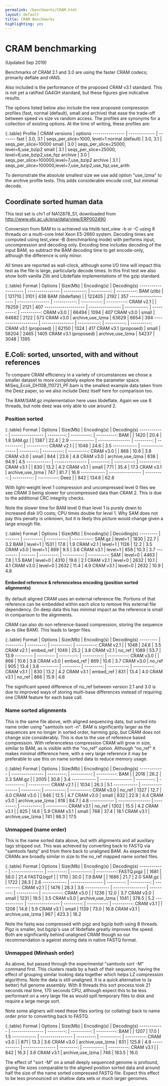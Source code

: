 ```yaml
---
permalink: /benchmarks/CRAM.html
layout: default
title: CRAM Benchmarks
highlighting: yes
---
```

CRAM benchmarking
=================

(Updated Sep 2019)

<!-- Tested on my gen1c (Intel(R) Xeon(R) CPU E5-2660 0 @ 2.20GHz)

R/W:  perf stat ./test/test_view -@8 -C -o opt... in.bam -p out.cram
READ: perf stat ./test/test_view -@8 -B out.cram
-->

Benchmarks of CRAM 2.1 and 3.0 are using the faster CRAM codecs;
primarily deflate and rANS.

Also included is the performance of the proposed CRAM v3.1 standard.
This is not yet a ratified GA4GH standard, but these figures give
indicative results.

The options listed below also include the new proposed compression
profiles (fast, normal (default), small and archive) that ease the
trade-off between speed vs size vs random access.  The profiles are
synonyms for a collection of existing options.  At the time of
writing, these profiles are:

{:.table}
Profile          | CRAM versions | options
---------------- | ------------- | -------
fast             | 3.0, 3.1      | seqs_per_slice=1000,  level=1
normal (default) | 3.0, 3.1      | seqs_per_slice=10000
small            | 3.0           | seqs_per_slice=25000, level=6,use_bzip2
small            | 3.1           | seqs_per_slice=25000, level=6,use_bzip2,use_fqz
archive          | 3.0           | seqs_per_slice=100000,level=7,use_bzip2
archive          | 3.1           | seqs_per_slice=100000,level=7,use_bzip2,use_fqz,use_arith

To demonstrate the absolute smallest size we use add option "use_lzma"
to the archive profile tests.  This adds considerable encode cost, but
minimal decode.


Coordinate sorted human data
----------------------------

This test set is chr1 of NA12878_S1, downloaded from
<http://www.ebi.ac.uk/ena/data/view/ERP002490>

Conversion from BAM to <format> is achieved via htslib test_view -b or
-C using 8 threads on a multi-core Intel Xeon E5-2660 system.
Decoding times are computed using test_view -B (benchmarking mode)
with performs input, uncompression and decoding only.  Encoding
time includes decoding of the input BAM, so subtract the BAM decoding
time to get encode-only, although the difference is only minor.

All times are reported as wall-clock, although some I/O time will
impact this test as the file is large, particularly decode times.
In this first test we also show both vanilla Zlib and Libdeflate
implementations of the gzip standard.


{:.table}
Format               | Options          |     Size(Mb) | Encoding(s) | Decoding(s)
-------------------- | ---------------- | -----------: | ----------: | ----------:
BAM (zlib)           |                  |       121710 |        3101 |         438
BAM (libdeflate)     |                  |       122405 |        2192 |         357
-------------------- | ---------------- | -----------: | ----------: | ----------:
CRAM v2.1            |                  |        78259 |        2121 |         407
-------------------- | ---------------- | -----------: | ----------: | ----------:
CRAM v3.0            |                  |        66494 |        1094 |         407
CRAM v3.0            | small            |        64682 |        2122 |         573
CRAM v3.0            | archive,use_lzma |        63629 |        6654 |         394
-------------------- | ---------------- | -----------: | ----------: | ----------:
CRAM v3.1 (proposed) |                  |        62150 |        1324 |         417
CRAM v3.1 (proposed) | small            |        56204 |        2465 |        1405
CRAM v3.1 (proposed) | archive,use_lzma |        54237 |        3048 |        1395

E.Coli: sorted, unsorted, with and without references
-----------------------------------------------------

To compare CRAM efficiency in a variety of circumstances we chose a
smaller dataset to more completely explore the parameter space.
MiSeq_Ecoli_DH10B_110721_PF.bam is the smallest example data taken
from the Deez paper, so we also include Deez itself here for
comparison too.

The BAM/SAM.gz implementation here uses libdeflate.  Again we use 8
threads, but note deez was only able to use around 2.

### Position sorted

{:.table}
Format       | Options          |   Size(Mb) | Encoding(s) | Decoding(s)
------------ | ---------------- | ---------: | ----------: | ----------:
BAM          |                  |       1420 |        20.4 |        1.8
SAM.gz       |                  |       1387 |        22.4 |        2.9
------------ | ---------------- | ---------: | ----------: | ----------:
CRAM v2.1    |                  |       1048 |        24.6 |        3.5
------------ | ---------------- | ---------: | ----------: | ----------:
CRAM v3.0    |                  |        868 |        10.6 |        3.8
CRAM v3.0    | small            |        844 |        23.6 |        4.8
CRAM v3.0    | archive,use_lzma |        838 |        94.9 |        4.5
------------ | ---------------- | ---------: | ----------: | ----------:
CRAM v3.1    |                  |        830 |        13.2 |        4.2
CRAM v3.1    | small            |        771 |        35.4 |       17.3
CRAM v3.1    | archive,use_lzma |        747 |        81.7 |       16.9
------------ | ---------------- | ---------: | ----------: | ----------:
Deez         |                  |        842 |       134.6 |       62.8

With light-weight level 1 compression and uncompressed level 0 files
we see CRAM 3 being slower for uncompressed data than CRAM 2.  This is
due to the additional CRC integrity checks.

Note the slower time for BAM level 0 than level 1 is purely down to
increased disk I/O costs; CPU times double for level 1.  Why SAM does
not pay this penalty is unknown, but it is likely this picture would
change given a large enough file.

{:.table}
Format    | Options |   Size(Mb) | Encoding(s) | Decoding(s)
--------- | ------- | ---------: | ----------: | ----------:
SAM.gz    | level=1 |       1830 |       22.7  |        3.2
BAM       | level=1 |       1531 |       17.8  |        1.9
CRAM v2.1 | level=1 |       1126 |       12.2  |        3.5
CRAM v3.0 | level=1 |        889 |        9.5  |        3.6
CRAM v3.1 | level=1 |        858 |       10.3  |        3.7
--------- | ------- | ---------: | ----------: | ----------:
SAM       | level=0 |       4463 |        7.8  |        1.5
BAM       | level=0 |       4310 |       19.6  |        2.1
CRAM v2.1 | level=0 |       2632 |       10.1  |        4.1
CRAM v3.0 | level=0 |       2632 |       11.4  |        4.9
CRAM v3.1 | level=0 |       2632 |       10.9  |        4.8

#### Embeded reference & referenceless encoding (position sorted alignments)

By default aligned CRAM uses an external reference file.  Portions of
that reference can be embedded within each slice to remove this
external file dependency.  On deep data this has minimal impact as the
reference is small in comparison to the alignments.

CRAM can also do non reference-based compression, storing the sequence
as-is (like BAM).  This leads to larger files.

{:.table}
Format    | Options   |   Size(Mb) | Encoding(s) | Decoding(s)
--------- | --------- | ---------: | ----------: | ----------:
CRAM v2.1 |           |       1048 |        24.6 |        3.5
CRAM v2.1 | embed_ref |       1049 |        25.2 |        3.8
CRAM v2.1 | no_ref    |       1089 |        53.7 |       13.9
--------- | --------- | ---------: | ----------: | ----------:
CRAM v3.0 |           |        868 |        10.6 |        3.8
CRAM v3.0 | embed_ref |        869 |        10.6 |        3.7
CRAM v3.0 | no_ref    |        905 |        13.4 |        3.8
--------- | --------- | ---------: | ----------: | ----------:
CRAM v3.1 |           |        830 |        13.2 |        4.2
CRAM v3.1 | embed_ref |        831 |        13.4 |        4.0
CRAM v3.1 | no_ref    |        866 |        15.9 |        4.6

The significant speed difference of no_ref between version 2.1 and 3.0
is due to improved ways of storing multi-base differences instead of
requiring one CRAM feature for each base call.

### Name sorted alignments

This is the same file above, with aligned sequencing data, but sorted
into name order using "samtools sort -n".  BAM is significantly larger
as the sequences are no longer in sorted order, harming gzip, but CRAM
does not change size considerably.  This is due to the use of
reference based compression.  With referenceless compression CRAM will
grow in size, similar to BAM, as is visible with the "no_ref" option.
Although "no_ref" it makes minimal difference here, with a very large
reference it may be preferable to use this on name sorted data to
reduce memory usage.

{:.table}
Format       | Options          |   Size(Mb) | Encoding(s) | Decoding(s)
------------ | ---------------- | ---------: | ----------: | ----------:
BAM          |                  |       2016 |        26.2 |        2.3
SAM.gz       |                  |       2005 |        30.8 |        3.4
------------ | ---------------- | ---------: | ----------: | ----------:
CRAM v2.1    |                  |       1034 |        26.3 |        5.1
------------ | ---------------- | ---------: | ----------: | ----------:
CRAM v3.0    | no_ref           |       1327 |        12.7 |        4.0
CRAM v3.0    |                  |        846 |        12.5 |        4.7
CRAM v3.0    | small            |        832 |        22.9 |        4.4
CRAM v3.0    | archive,use_lzma |        818 |        84.7 |        4.8
------------ | ---------------- | ---------: | ----------: | ----------:
CRAM v3.1    | no_ref           |       1302 |        15.5 |        4.2
CRAM v3.1    |                  |        825 |        14.6 |        5.9
CRAM v3.1    | small            |        768 |        37.4 |       18.1
CRAM v3.1    | archive,use_lzma |        741 |        98.3 |       17.5
 
 
### Unmapped (name order)

This is the name sorted data above, but with alignments and all
auxiliary tags stripped out.  This was achieved by converting back to
FASTQ via "samtools fastq" and from there back to unaligned BAM.  As
expected the CRAMs are broadly similar in size to the no_ref mapped
name sorted files.

{:.table}
Format       | Options          |   Size(Mb) | Encoding(s) | Decoding(s)
------------ | ---------------- | ---------: | ----------: | ----------:
FASTQ.pigz   |                  |       1681 |        58.0 |       21.4
FASTQ.bgzf   |                  |       1710 |        30.0 |        7.9
BAM          |                  |       1686 |        21.7 |        2.0
SAM.gz       |                  |       1722 |        28.3 |        2.6
------------ | ---------------- | ---------: | ----------: | ----------:
CRAM v2.1    |                  |       1476 |        28.3 |        3.6
------------ | ---------------- | ---------: | ----------: | ----------:
CRAM v3.0    |                  |       1236 |        12.0 |        3.7
CRAM v3.0    | small            |       1231 |        19.5 |        3.5
CRAM v3.0    | archive,use_lzma |       1041 |       378.5 |        5.2
------------ | ---------------- | ---------: | ----------: | ----------:
CRAM v3.1    |                  |       1208 |        14.6 |        5.9
CRAM v3.1    | small            |       1139 |        73.0 |       16.8
CRAM v3.1    | archive,use_lzma |        967 |       423.3 |       18.2
 
Note the fastq was compressed with pigz and bgzip both using 8
threads.  Pigz is smaller, but bgzip's use of libdeflate greatly
improves the speed.  Both are significantly behind unaligned CRAM
though so our recommendation is against storing data in native FASTQ
format.

### Unmapped (Minhash order)

As above, but passed through the experimental "samtools sort -M"
command first.  This clusters reads by a hash of their sequence,
having the effect of grouping similar looking data together which
helps LZ compression algorithms.  Note the data is still unaligned.
It is a quick alternative to (a better) full genome assembly.  With 8
threads this sort process took 21 seconds real time, 170 seconds CPU,
although expect this to be less performant on a very large file as
would spill temporary files to disk and require a large merge sort.

Note some aligners will need these files sorting (or collating) back
to name order prior to converting back to FASTQ.

{:.table}
Format       | Options          |   Size(Mb) | Encoding(s) | Decoding(s)
------------ | ---------------- | ---------: | ----------: | ----------:
BAM          |                  |       1207 |        17.0 |        1.5
------------ | ---------------- | ---------: | ----------: | ----------:
CRAM v3.0    |                  |        871 |        13.3 |        3.6
CRAM v3.0    | archive,use_lzma |        831 |       125.8 |        4.9
------------ | ---------------- | ---------: | ----------: | ----------:
CRAM v3.1    |                  |        842 |        16.3 |        3.6
CRAM v3.1    | archive,use_lzma |        748 |       163.5 |       16.0

The effect of "sort -M" on a small deeply sequenced genome is
profound, giving file sizes comparable to the aligned position sorted
data and around half the size of the name sorted compressed FASTQ
file.  Expect this effect to be less pronounced on shallow data sets
or much larger genomes.
